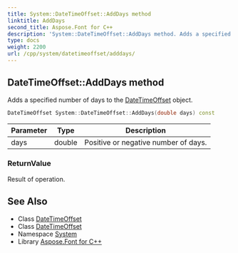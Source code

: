 ```yaml
---
title: System::DateTimeOffset::AddDays method
linktitle: AddDays
second_title: Aspose.Font for C++
description: 'System::DateTimeOffset::AddDays method. Adds a specified number of days to the DateTimeOffset object in C++.'
type: docs
weight: 2200
url: /cpp/system/datetimeoffset/adddays/
---
```

## DateTimeOffset::AddDays method


Adds a specified number of days to the [DateTimeOffset](../) object.

```cpp
DateTimeOffset System::DateTimeOffset::AddDays(double days) const
```


| Parameter | Type | Description |
| --- | --- | --- |
| days | double | Positive or negative number of days. |

### ReturnValue

Result of operation.

## See Also

* Class [DateTimeOffset](../)
* Class [DateTimeOffset](../)
* Namespace [System](../../)
* Library [Aspose.Font for C++](../../../)
